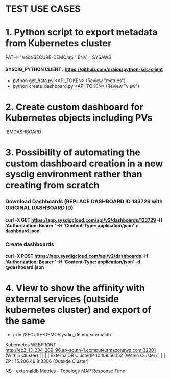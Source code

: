 # TEST USE CASES 


# 1. Python script to export metadata from Kubernetes cluster
  PATH="/root/SECURE-DEMO/api"
  ENV = SYSAWS
  
#### SYSDIG_PYTHON CLIENT : https://github.com/draios/python-sdc-client

- python get_data.py <API_TOKEN> (Review "metrics") 
- python create_dashboard.py <API_TOKEN> (Review "view") 

# 2. Create custom dashboard for Kubernetes objects including PVs
IBMDASHBOARD
 


# 3. Possibility of automating the custom dashboard creation in a new sysdig environment rather than creating from scratch


### Download Dashboards  (REPLACE DASHBOARD ID 133729 with ORIGINAL DASHBOARD ID)


#### curl -X GET https://app.sysdigcloud.com/api/v2/dashboards/133729 -H 'Authorization: Bearer <TOKEN>' -H 'Content-Type: application/json' > dashboard.json

### Create dashboards 

#### curl -X POST https://app.sysdigcloud.com/api/v2/dashboards -H 'Authorization: Bearer <TOKEN>' -H 'Content-Type: application/json' -d @dashboard.json 
 

# 4. View to show the affinity with external services (outside kubernetes cluster) and export of the same
- /root/SECURE-DEMO/sysdig_demo/externaldb

Kubernetes
WEBFRONT                                               
http://ec2-13-234-209-96.ap-south-1.compute.amazonaws.com:32301 (Within Cluster)
 |
 |
 |
 |
ExternalDB 
ClusterIP   10.109.56.152 (Within Cluster) 
 |
 |
 |
EP : 15.206.49.8:3306 (Outside Cluster) 

NS - externaldb
Metrics - Topology MAP Response Time 


